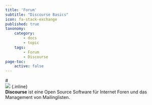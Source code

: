```yaml
---
title: 'Forum'
subtitle: "Discourse Basics"
icon: fa-stack-exchange
published: true
taxonomy:
    category:
        - docs
        - topic
    tags:
        - Forum
        - Discourse
page-toc:
    active: false
---
```


#<br>
![](/home/icons/discourse.png) {.inline}
<br>
**Discourse** ist eine Open Source Software für Internet Foren und das Management von Mailinglisten.
<br>
<br>
